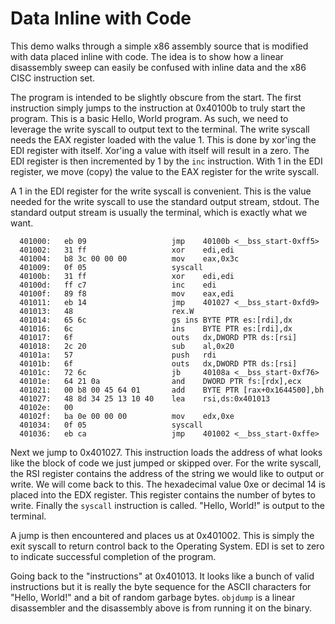 # Data Inline with Code

This demo walks through a simple x86 assembly source that is modified with data placed inline with code. The idea is to show how a linear disassembly sweep can easily be confused with inline data and the x86 CISC instruction set.

The program is intended to be slightly obscure from the start. The first instruction simply jumps to the instruction at 0x40100b to truly start the program. This is a basic Hello, World program. As such, we need to leverage the write syscall to output text to the terminal. The write syscall needs the EAX register loaded with the value 1. This is done by xor'ing the EDI register with itself. Xor'ing a value with itself will result in a zero. The EDI register is then incremented by 1 by the `inc` instruction. With 1 in the EDI register, we move (copy) the value to the EAX register for the write syscall.

A 1 in the EDI register for the write syscall is convenient. This is the value needed for the write syscall to use the standard output stream, stdout. The standard output stream is usually the terminal, which is exactly what we want.

```
  401000:	eb 09                	jmp    40100b <__bss_start-0xff5>
  401002:	31 ff                	xor    edi,edi
  401004:	b8 3c 00 00 00       	mov    eax,0x3c
  401009:	0f 05                	syscall 
  40100b:	31 ff                	xor    edi,edi
  40100d:	ff c7                	inc    edi
  40100f:	89 f8                	mov    eax,edi
  401011:	eb 14                	jmp    401027 <__bss_start-0xfd9>
  401013:	48                   	rex.W
  401014:	65 6c                	gs ins BYTE PTR es:[rdi],dx
  401016:	6c                   	ins    BYTE PTR es:[rdi],dx
  401017:	6f                   	outs   dx,DWORD PTR ds:[rsi]
  401018:	2c 20                	sub    al,0x20
  40101a:	57                   	push   rdi
  40101b:	6f                   	outs   dx,DWORD PTR ds:[rsi]
  40101c:	72 6c                	jb     40108a <__bss_start-0xf76>
  40101e:	64 21 0a             	and    DWORD PTR fs:[rdx],ecx
  401021:	00 b8 00 45 64 01    	add    BYTE PTR [rax+0x1644500],bh
  401027:	48 8d 34 25 13 10 40 	lea    rsi,ds:0x401013
  40102e:	00 
  40102f:	ba 0e 00 00 00       	mov    edx,0xe
  401034:	0f 05                	syscall 
  401036:	eb ca                	jmp    401002 <__bss_start-0xffe>
```

Next we jump to 0x401027. This instruction loads the address of what looks like the block of code we just jumped or skipped over. For the write syscall, the RSI register contains the address of the string we would like to output or write. We will come back to this. The hexadecimal value 0xe or decimal 14 is placed into the EDX register. This register contains the number of bytes to write. Finally the `syscall` instruction is called. "Hello, World!" is output to the terminal.

A jump is then encountered and places us at 0x401002. This is simply the exit syscall to return control back to the Operating System. EDI is set to zero to indicate successful completion of the program.

Going back to the "instructions" at 0x401013. It looks like a bunch of valid instructions but it is really the byte sequence for the ASCII characters for "Hello, World!" and a bit of random garbage bytes. `objdump` is a linear disassembler and the disassembly above is from running it on the binary.

